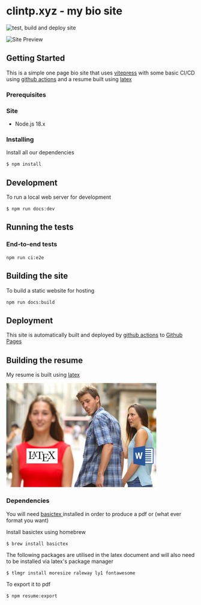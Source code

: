 # clintp.xyz - my bio site

![test, build and deploy site](https://github.com/yuhonas/clintp.xyz/workflows/test,%20build%20and%20deploy%20site/badge.svg)

![Site Preview](./gh-site-preview.avif)

## Getting Started

This is a simple one page bio site that uses [vitepress](https://vitepress.dev/) with some basic CI/CD using [github actions](./.github/workflows/ci.yml) and a resume built using [latex](https://www.latex-project.org/)

### Prerequisites

### Site

* Node.js 18.x

### Installing

Install all our dependencies

```
$ npm install
```

## Development

To run a local web server for development

```
$ npm run docs:dev
```

## Running the tests


### End-to-end tests
```
npm run ci:e2e
```

## Building the site

To build a static website for hosting

```
npm run docs:build
```

## Deployment


This site is automatically built and deployed by [github actions](https://github.com/actions) to [Github Pages](https://pages.github.com/)


## Building the resume

My resume is built using [latex](https://www.latex-project.org/)

![picture of latex envy](./gh-latexenvy.png)

### Dependencies

You will need [ basictex ](https://tug.org/mactex/morepackages.html) installed in order to produce a pdf
or (what ever format you want)

Install basictex using homebrew

```
$ brew install basictex
```

The following packages are utilised in the latex document and will also need to be installed via latex's package manager

```
$ tlmgr install moresize raleway ly1 fontawesome
```

To export it to pdf

```
$ npm resume:export
```
